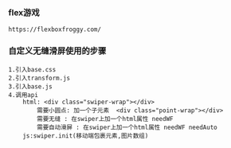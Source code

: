 ### flex游戏
    https://flexboxfroggy.com/

### 自定义无缝滑屏使用的步骤
    1.引入base.css
    2.引入transform.js
    3.引入base.js
    4.调用api
        html: <div class="swiper-wrap"></div>
            需要小圆点: 加一个子元素  <div class="point-wrap"></div>
            需要无缝 : 在swiper上加一个html属性 needWF
            需要自动滑屏 : 在swiper上加一个html属性 needWF needAuto
        js:swiper.init(移动端包裹元素,图片数组)